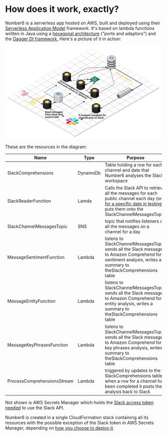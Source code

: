 # How does it work, exactly?

Number6 is a serverless app hosted on AWS, built and deployed using their [Serverless Application Model](https://aws.amazon.com/serverless/sam/) framework. It's based on lambda functions written in Java using a [hexagonal architecture](https://en.wikipedia.org/wiki/Hexagonal_architecture_(software)) ("ports and adaptors") and the [Dagger DI framework.](https://dagger.dev) Here's a picture of it in action:

![Architecture](/assets/images/arch.png)

These are the resources in the diagram:

| Name                        | Type     | Purpose                                                      |
| --------------------------- | -------- | ------------------------------------------------------------ |
| SlackComprehensions         | DynamoDb | Table holding a row for each channel and date that Number6 analyses the Slack workspace |
| SlackReaderFunction         | Lamda    | Calls the Slack API to retrieve all the messages for each public channel each day (or [for a specific date in testing](./how_do_i_test_it.md)), puts them onto the SlackChannelMessagesTopic |
| SlackChannelMessagesTopic   | SNS      | topic that notifies listeners of all the messages on a channel for a day |
| MessageSentimentFunction    | Lambda   | listens to SlackChannelMessagesTopic, sends all the Slack messages to Amazon Comprehend for sentiment analysis, writes a summary to theSlackComprehensions table |
| MessageEntityFunction       | Lambda   | listens to SlackChannelMessagesTopic, sends all the Slack messages to Amazon Comprehend for entity analysis, writes a summary to theSlackComprehensions table |
| MessageKeyPhrasesFunction   | Lambda   | listens to SlackChannelMessagesTopic, sends all the Slack messages to Amazon Comprehend for key phrases analysis, writes a summary to theSlackComprehensions table |
| ProcessComprehensionsStream | Lambda   | triggered by updates to the SlackComprehensions table, when a row for a channel has been completed it posts the analysis back to Slack |

Not shown is AWS Secrets Manager which holds the [Slack access token needed](./what_do_i_need.md) to use the Slack API.

Number6 is created in a single CloudFormation stack containing all its resources with the possible exception of the Slack token in AWS Secrets Manager, depending on [how you choose to deploy it](./how_do_i_get_it.md).

